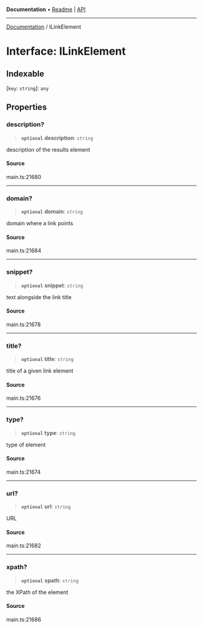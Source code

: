 **Documentation** • [Readme](../README.md) \| [API](../globals.md)

***

[Documentation](../README.md) / ILinkElement

# Interface: ILinkElement

## Indexable

 \[`key`: `string`\]: `any`

## Properties

### description?

> **`optional`** **description**: `string`

description of the results element

#### Source

main.ts:21680

***

### domain?

> **`optional`** **domain**: `string`

domain where a link points

#### Source

main.ts:21684

***

### snippet?

> **`optional`** **snippet**: `string`

text alongside the link title

#### Source

main.ts:21678

***

### title?

> **`optional`** **title**: `string`

title of a given link element

#### Source

main.ts:21676

***

### type?

> **`optional`** **type**: `string`

type of element

#### Source

main.ts:21674

***

### url?

> **`optional`** **url**: `string`

URL

#### Source

main.ts:21682

***

### xpath?

> **`optional`** **xpath**: `string`

the XPath of the element

#### Source

main.ts:21686
